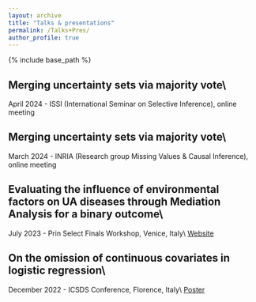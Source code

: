 ```yaml
---
layout: archive
title: "Talks & presentations"
permalink: /Talks+Pres/
author_profile: true
---
```


{% include base_path %}
## Merging uncertainty sets via majority vote\\
April 2024 - ISSI (International Seminar on Selective Inference), online meeting

## Merging uncertainty sets via majority vote\\
March 2024 - INRIA (Research group Missing Values & Causal Inference), online meeting

## Evaluating the influence of environmental factors on UA diseases through Mediation Analysis for a binary outcome\\
July 2023 - Prin Select Finals Workshop, Venice, Italy\\
[Website](https://selectprin.github.io)

## On the omission of continuous covariates in logistic regression\\
December 2022 - ICSDS Conference, Florence, Italy\\
[Poster](/files/Poster.pdf)



 

